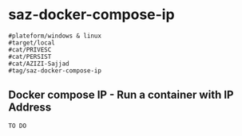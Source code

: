 # saz-docker-compose-ip
```
#plateform/windows & linux
#target/local
#cat/PRIVESC
#cat/PERSIST
#cat/AZIZI-Sajjad
#tag/saz-docker-compose-ip
```


## Docker compose IP - Run a container with IP Address
```
TO DO
```

